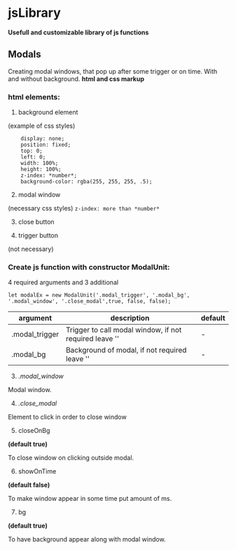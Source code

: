 # jsLibrary
**Usefull and customizable library of js functions**
## Modals
Creating modal windows, that pop up after some trigger or on time.
With and without background.
**html and css markup**

### html elements:

1. background element 

(example of css styles)
```
    display: none;
    position: fixed;
    top: 0;
    left: 0;
    width: 100%;
    height: 100%;
    z-index: *number*;
    background-color: rgba(255, 255, 255, .5);
```

2. modal window 

(necessary css styles)
`z-index: more than *number*`

3. close button

4. trigger button 

(not necessary)

### Create js function with constructor ModalUnit:

4 required arguments and 3 additional
```
let modalEx = new ModalUnit('.modal_trigger', '.modal_bg', '.modal_window', '.close_modal',true, false, false);
```

argument | description | default
---------|-------------|--------
.modal_trigger | Trigger to call modal window, if not required leave ''| -
.modal_bg | Background of modal, if not required leave '' | -

3. *.modal_window*

Modal window.

4. *.close_modal*

Element to click in order to close window

5. closeOnBg 

**(default true)**

To close window on clicking outside modal.

6. showOnTime 

**(default false)**

To make window appear in some time put amount of ms.

7. bg 

**(default true)**

To have background appear along with modal window.
